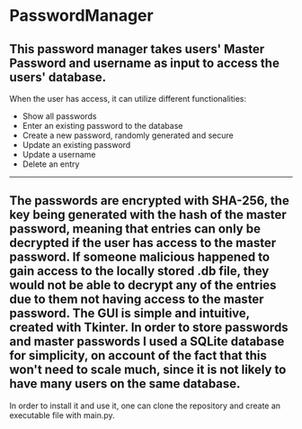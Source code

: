 # PasswordManager
This password manager takes users' Master Password and username as input to access the users' database.
---
When the user has access, it can utilize different functionalities:
- Show all passwords
- Enter an existing password to the database
- Create a new password, randomly generated and secure
- Update an existing password
- Update a username
- Delete an entry
---
The passwords are encrypted with SHA-256, the key being generated with the hash of the master password, meaning that entries can only be decrypted if the user has access to the master password.
If someone malicious happened to gain access to the locally stored .db file, they would not be able to decrypt any of the entries due to them not having access to the master password.
The GUI is simple and intuitive, created with Tkinter.
In order to store passwords and master passwords I used a SQLite database for simplicity, on account of the fact that this won't need to scale much, since it is not likely to have many users on the same database.
---
In order to install it and use it, one can clone the repository and create an executable file with main.py.
